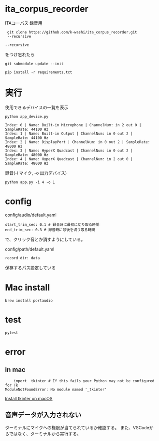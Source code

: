 # ita_corpus_recorder
ITAコーパス 録音用

```
 git clone https://github.com/k-washi/ita_corpus_recorder.git
 --recursive
```

```
--recursive
```
をつけ忘れたら

```
git submodule update --init
```

```
pip install -r requirements.txt
```

# 実行

使用できるデバイスの一覧を表示
```
python app_device.py

Index: 0 | Name: Built-in Microphone | ChannelNum: in 2 out 0 | SampleRate: 44100 Hz
Index: 1 | Name: Built-in Output | ChannelNum: in 0 out 2 | SampleRate: 44100 Hz
Index: 2 | Name: DisplayPort | ChannelNum: in 0 out 2 | SampleRate: 48000 Hz
Index: 3 | Name: HyperX Quadcast | ChannelNum: in 0 out 2 | SampleRate: 48000 Hz
Index: 4 | Name: HyperX Quadcast | ChannelNum: in 2 out 0 | SampleRate: 48000 Hz
```

録音(-i マイク, -o 出力デバイス)
```
python app.py -i 4 -o 1
```

# config

config/audio/default.yaml
```
start_trim_sec: 0.1 # 録音時に最初に切り取る時間
end_trim_sec: 0.3 # 録音時に最後を切り取る時間
```
で、クリック音とか消すようにしている。

config/path/default.yaml
```
record_dir: data
```
保存するパス設定している

# Mac install

```
brew install portaudio
```

# test

```
pytest
```

# error

## in mac

```
    import _tkinter # If this fails your Python may not be configured for Tk
ModuleNotFoundError: No module named '_tkinter'
```

[Install tkinter on macOS](https://blog.lanzani.nl/2020/install-tkinter-macos/)


## 音声データが入力されない

ターミナルにマイクへの権限が当てられているか確認する。
また、VSCodeからではなく、ターミナルから実行する。